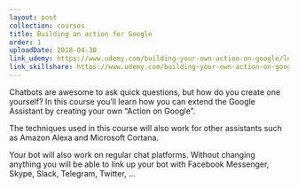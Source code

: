 ```yaml
---
layout: post
collection: courses
title: Building an action for Google
order: 1
uploadDate: 2018-04-30
link_udemy: https://www.udemy.com/building-your-own-action-on-google/learn/v4/overview
link_skillshare: https://www.udemy.com/building-your-own-action-on-google/learn/v4/overview
---
```


Chatbots are awesome to ask quick questions, but how do you create one yourself? In this course you’ll learn how you can extend the Google Assistant by creating your own “Action on Google”.

<!--more-->
The techniques used in this course will also work for other assistants such as Amazon Alexa and Microsoft Cortana.

Your bot will also work on regular chat platforms. Without changing anything you will be able to link up your bot with Facebook Messenger, Skype, Slack, Telegram, Twitter, ...